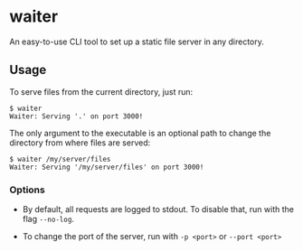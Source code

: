 # waiter

An easy-to-use CLI tool to set up a static file server in any directory.

## Usage

To serve files from the current directory, just run:

```
$ waiter
Waiter: Serving '.' on port 3000!
```

The only argument to the executable is an optional path to change the directory from where files are served:

```
$ waiter /my/server/files
Waiter: Serving '/my/server/files' on port 3000!
```

### Options

* By default, all requests are logged to stdout. To disable that, run with the flag `--no-log`.

* To change the port of the server, run with `-p <port>` or `--port <port>`

